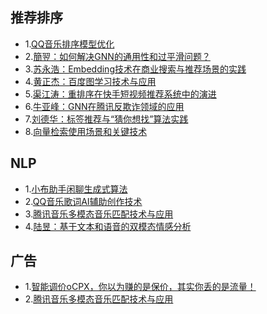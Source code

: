 ## 推荐排序
* 1.[QQ音乐排序模型优化](https://mp.weixin.qq.com/s/4cMGr6Aqq_HdAupMxbezSA)
* 2.[簡翌：如何解决GNN的通用性和过平滑问题？](https://mp.weixin.qq.com/s/DzEWARgWPdJc_z7LitDyfQ)
* 3.[苏永浩：Embedding技术在商业搜索与推荐场景的实践](https://mp.weixin.qq.com/s/9XypFylrfome2T5A0hWt6g)
* 4.[黄正杰：百度图学习技术与应用](https://mp.weixin.qq.com/s/tLTkJ4xmCm7AUYfG-vBucg)
* 5.[渠江涛：重排序在快手短视频推荐系统中的演进](https://mp.weixin.qq.com/s/OTyEbPCBh1NHogPM7bBtvA)
* 6.[牛亚峰：GNN在腾讯反欺诈领域的应用](https://mp.weixin.qq.com/s/VdK6dG1qBSpfcbIuJGFAIg)
* 7.[刘德华：标签推荐与“猜你想找”算法实践](https://mp.weixin.qq.com/s/JGUAkqDC6Rlj3ZTC7bT0vw)
* 8.[向量检索使用场景和关键技术](https://mp.weixin.qq.com/s/q_ivtnQ8IKD-IQ8QtMpsVQ)

## NLP
* 1.[小布助手闲聊生成式算法](https://mp.weixin.qq.com/s/V8rSRHodXkecZKVKJ35ZoA)
* 2.[QQ音乐歌词AI辅助创作技术](https://mp.weixin.qq.com/s/acyXaVxnWnf9u6xpLtWo4g)
* 3.[腾讯音乐多模态音乐匹配技术与应用](https://mp.weixin.qq.com/s/Q5MquXWmbCDKLyfNzhsE3g)
* 4.[陆昱：基于文本和语音的双模态情感分析](https://mp.weixin.qq.com/s/9z9BNNlG5b8jLSexcHwb2w)


## 广告
* 1.[智能调价oCPX，你以为赚的是保价，其实你丢的是流量！](https://mp.weixin.qq.com/s/ws4gY54LaT2tTW5zILHIYA)
* 2.[腾讯音乐多模态音乐匹配技术与应用](https://mp.weixin.qq.com/s/Q5MquXWmbCDKLyfNzhsE3g)



